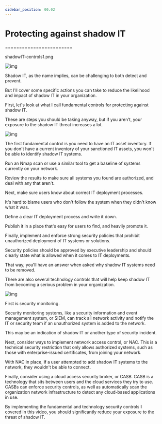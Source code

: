 ```yaml
---
sidebar_position: 00.02
---
```


# Protecting against shadow IT
========================

shadowIT-controls1.png

![img](/img/shadowIT2.png)

Shadow IT, as the name implies, can be challenging to both detect and prevent. 

But I'll cover some specific actions you can take to reduce the likelihood and impact of shadow IT in your organization. 

First, let's look at what I call fundamental controls for protecting against shadow IT. 

These are steps you should be taking anyway, but if you aren't, your exposure to the shadow IT threat increases a lot. 


![img](/img/shadowIT-controls1.png)

The first fundamental control is you need to have an IT asset inventory. If you don't have a current inventory of your sanctioned IT assets, you won't be able to identify shadow IT systems. 

Run an Nmap scan or use a similar tool to get a baseline of systems currently on your network. 

Review the results to make sure all systems you found are authorized, and deal with any that aren't. 

Next, make sure users know about correct IT deployment processes. 

It's hard to blame users who don't follow the system when they didn't know what it was. 

Define a clear IT deployment process and write it down. 

Publish it in a place that's easy for users to find, and heavily promote it. 

Finally, implement and enforce strong security policies that prohibit unauthorized deployment of IT systems or solutions. 

Security policies should be approved by executive leadership and should clearly state what is allowed when it comes to IT deployments. 

That way, you'll have an answer when asked why shadow IT systems need to be removed. 

There are also several technology controls that will help keep shadow IT from becoming a serious problem in your organization. 

![img](/img/shadowIT-controls2.png)

First is security monitoring. 

Security monitoring systems, like a security information and event management system, or SIEM, can track all network activity and notify the IT or security team if an unauthorized system is added to the network. 

This may be an indication of shadow IT or another type of security incident. 

Next, consider ways to implement network access control, or NAC. This is a technical security restriction that only allows authorized systems, such as those with enterprise-issued certificates, from joining your network. 

With NAC in place, if a user attempted to add shadow IT systems to the network, they wouldn't be able to connect. 

Finally, consider using a cloud access security broker, or CASB. CASB is a technology that sits between users and the cloud services they try to use. CASBs can enforce security controls, as well as automatically scan the organization network infrastructure to detect any cloud-based applications in use. 



By implementing the fundamental and technology security controls I covered in this video, you should significantly reduce your exposure to the threat of shadow IT.